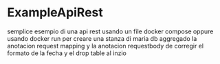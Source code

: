 # ExampleApiRest
semplice esempio di una api rest usando un file docker compose oppure usando docker run per creare una stanza di maria db
aggregado la anotacion request mapping  y la anotacion requestbody de corregir el formato de la fecha y el  drop table al inzio